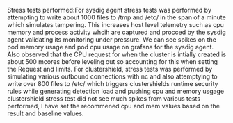 Stress tests performed:For sysdig agent stress tests was performed by attempting to write about 1000 files to /tmp and /etc/ in the span of a minute which simulates tampering. This increases host level telemetry such as cpu memory and process activity whcih are captured and procced by the sysdig agent validating its monitoring under pressure. We can see spikes on the pod memory usage and pod cpu usage on grafana for the sysdig agent. Also observed that the CPU request for when the cluster is intially created is about 500 mcores before leveling out so accounting for this when setting the Request and limits. For clustershield, stress tests was performed by simulating various outbound connections with nc and also attemptying to write over 800 files to /etc/  which triggers clustershields runtime security rules while generating detection load and pushing cpu and memory usgage clustershield stress test did not see much spikes from various tests performed, I have set the recommened cpu and mem values based on the result and baseline values.